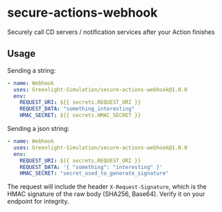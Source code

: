 # secure-actions-webhook

Securely call CD servers / notification services after your Action finishes

## Usage

Sending a string:

```yaml
- name: Webhook
  uses: Greenlight-Simulation/secure-actions-webhook@1.0.0
  env:
    REQUEST_URI: ${{ secrets.REQUEST_URI }}
    REQUEST_DATA: "something_interesting"
    HMAC_SECRET: ${{ secrets.HMAC_SECRET }}
```

Sending a json string:

```yaml
- name: Webhook
  uses: Greenlight-Simulation/secure-actions-webhook@1.0.0
  env:
    REQUEST_URI: ${{ secrets.REQUEST_URI }}
    REQUEST_DATA: '{ "something": "interesting" }'
    HMAC_SECRET: "secret_used_to_generate_signature"
```

The request will include the header `X-Request-Signature`, which is the HMAC signature of the raw body (SHA256, Base64).
Verify it on your endpoint for integrity.

